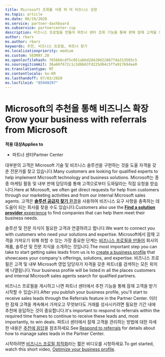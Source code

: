 ```yaml
---
title: Microsoft 조회를 사용 하 여 비즈니스 성장
ms.topic: article
ms.date: 06/19/2020
ms.service: partner-dashboard
ms.subservice: partnercenter-csp
description: 비즈니스 프로필을 만들어 파트너 센터 조회 기능을 통해 판매 잠재 고객을 생성 한 다음 이러한 참조에 응답 하는 방법을 알아봅니다.
author: rbars
ms.author: rbars
keywords: 추천, 비즈니스 프로필, 파트너 찾기
ms.localizationpriority: medium
ms.custom: SEOMAY.20
ms.openlocfilehash: 7656b6cdf5c051abbd28420d228877da313503c5
ms.sourcegitcommit: 36a60f672c1c3d6b63fd225d04c5ffa917694ae0
ms.translationtype: MT
ms.contentlocale: ko-KR
ms.lasthandoff: 07/03/2020
ms.locfileid: "85949297"
---
```

# <a name="grow-your-business-with-referrals-from-microsoft"></a><span data-ttu-id="929c8-104">Microsoft의 추천을 통해 비즈니스 확장</span><span class="sxs-lookup"><span data-stu-id="929c8-104">Grow your business with referrals from Microsoft</span></span>

<span data-ttu-id="929c8-105">**적용 대상**</span><span class="sxs-lookup"><span data-stu-id="929c8-105">**Applies to**</span></span>

- <span data-ttu-id="929c8-106">파트너 센터</span><span class="sxs-lookup"><span data-stu-id="929c8-106">Partner Center</span></span>

<span data-ttu-id="929c8-107">대부분의 고객은 Microsoft 기술 및 비즈니스 솔루션을 구현하는 것을 도울 자격을 갖춘 전문가를 찾고 있습니다.</span><span class="sxs-lookup"><span data-stu-id="929c8-107">Many customers are looking for qualified experts to help implement Microsoft technology and business solutions.</span></span> <span data-ttu-id="929c8-108">Microsoft는 종종 마케팅 활동 및 내부 판매 담당자를 통해 고객으로부터 도와달라는 직접 요청을 받습니다.</span><span class="sxs-lookup"><span data-stu-id="929c8-108">Here at Microsoft, we often get direct requests for help from customers through our marketing activities and from our internal Microsoft sales agents.</span></span> <span data-ttu-id="929c8-109">고객은 [**솔루션 공급자 찾기** 환경](https://www.microsoft.com/solution-providers/search)을 사용하여 비즈니스 요구 사항을 충족하는 데 도움이 되는 회사를 찾을 수도 있습니다.</span><span class="sxs-lookup"><span data-stu-id="929c8-109">Customers also use the [**Find a solution provider** experience](https://www.microsoft.com/solution-providers/search) to find companies that can help them meet their business needs.</span></span> 

<span data-ttu-id="929c8-110">솔루션 및 전문 지식이 필요한 고객과 연결하려고 합니다.</span><span class="sxs-lookup"><span data-stu-id="929c8-110">We want to connect you with customers who need your solutions and expertise.</span></span> <span data-ttu-id="929c8-111">Microsoft에서 잠재 고객을 가져오기 위해 취할 수 있는 가장 중요한 단계는 [비즈니스 프로필을 만들어](create-a-marketing-profile.md) 회사의 제품, 솔루션 및 전문 지식을 소개하는 것입니다.</span><span class="sxs-lookup"><span data-stu-id="929c8-111">The most important step you can take to start getting sales leads from us is to [create a business profile](create-a-marketing-profile.md) that showcases your company's offerings, solutions, and expertise.</span></span> <span data-ttu-id="929c8-112">비즈니스 프로필은 고객 및 내부 Microsoft 영업 담당자가 자격을 갖춘 파트너를 검색하는 모든 위치에 나열됩니다.</span><span class="sxs-lookup"><span data-stu-id="929c8-112">Your business profile will be listed in all the places customers and internal Microsoft sales agents search for qualified partners.</span></span> 

 <span data-ttu-id="929c8-113">비즈니스 프로필을 게시하고 나면 파트너 센터에서 추천 기능을 통해 잠재 고객을 받기 시작할 수 있습니다.</span><span class="sxs-lookup"><span data-stu-id="929c8-113">After you publish your business profile, you'll start to receive sales leads through the Referrals feature in the Partner Center.</span></span> <span data-ttu-id="929c8-114">이러한 잠재 고객을 계속해서 가져오고 무엇보다도 거래를 성사시키려면 필요한 기간 내에 추천에 응답하는 것이 중요합니다.</span><span class="sxs-lookup"><span data-stu-id="929c8-114">It's important to respond to referrals within the required time frames to continue to receive these leads and, most importantly, to win deals.</span></span> <span data-ttu-id="929c8-115">파트너 센터에서 잠재 고객을 관리하는 방법에 대한 자세한 내용은 [추천에 응답](responding-to-referrals.md)을 참조하세요.</span><span class="sxs-lookup"><span data-stu-id="929c8-115">See [Respond to referrals](responding-to-referrals.md) for details about how to manage sales leads in the Partner Center.</span></span>  

<span data-ttu-id="929c8-116">시작하려면 [비즈니스 프로필 최적화](https://player.vimeo.com/video/252788046)라는 짧은 비디오를 시청하세요.</span><span class="sxs-lookup"><span data-stu-id="929c8-116">To get started, watch this short video, [Optimize your business profile](https://player.vimeo.com/video/252788046).</span></span>  
